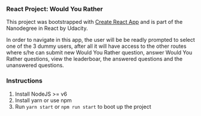 ### React Project: Would You Rather 

This project was bootstrapped with [Create React App](https://github.com/facebookincubator/create-react-app) and is part of the Nanodegree in React by Udacity. 

In order to navigate in this app, the user will be be readly prompted to select one of the 3 dummy users, after all it will have access to the other routes where s/he can submit new Would You Rather question, answer Would You Rather questions, view the leaderboar, the answered questions and the unanswered questions.

### Instructions 

1) Install NodeJS >= v6
2) Install yarn or use npm
3) Run `yarn start` or `npm run start` to boot up the project
